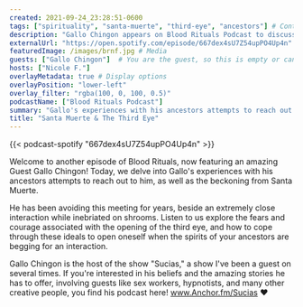 ```yaml
---
created: 2021-09-24_23:28:51-0600
tags: ["spirituality", "santa-muerte", "third-eye", "ancestors"] # Content
description: "Gallo Chingon appears on Blood Rituals Podcast to discuss spiritual experiences with ancestors and Santa Muerte"
externalUrl: "https://open.spotify.com/episode/667dex4sU7Z54upPO4Up4n" # Links
featuredImage: /images/brnf.jpg # Media
guests: ["Gallo Chingon"]  # You are the guest, so this is empty or can list other co-guests
hosts: ["Nicole F."]
overlayMetadata: true # Display options
overlayPosition: "lower-left"
overlay_filter: "rgba(100, 0, 100, 0.5)"
podcastName: ["Blood Rituals Podcast"]
summary: "Gallo's experiences with his ancestors attempts to reach out to him, beckoning from Santa Muerte"
title: "Santa Muerte & The Third Eye"
---
```


{{< podcast-spotify "667dex4sU7Z54upPO4Up4n" >}}

Welcome to another episode of Blood Rituals, now featuring an amazing Guest Gallo Chingon! Today, we delve into Gallo's experiences with his ancestors attempts to reach out to him, as well as the beckoning from Santa Muerte.

He has been avoiding this meeting for years, beside an extremely close interaction while inebriated on shrooms. Listen to us explore the fears and courage associated with the opening of the third eye, and how to cope through these ideals to open oneself when the spirits of your ancestors are begging for an interaction.

Gallo Chingon is the host of the show "Sucias," a show I've been a guest on several times. If you're interested in his beliefs and the amazing stories he has to offer, involving guests like sex workers, hypnotists, and many other creative people, you find his podcast here! www.Anchor.fm/Sucias ♥️
